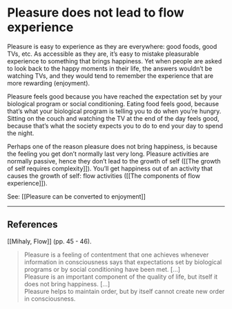 # Pleasure does not lead to flow experience
Pleasure is easy to experience as they are everywhere: good foods, good TVs, etc. As accessible as they are, it’s easy to mistake pleasurable experience to something that brings happiness. Yet when people are asked to look back to the happy moments in their life, the answers wouldn’t be watching TVs, and they would tend to remember the experience that are more rewarding (enjoyment).

Pleasure feels good because you have reached the expectation set by your biological program or social conditioning. Eating food feels good, because that’s what your biological program is telling you to do when you’re hungry. Sitting on the couch and watching the TV at the end of the day feels good, because that’s what the society expects you to do to end your day to spend the night.

Perhaps one of the reason pleasure does not bring happiness, is because the feeling you get don’t normally last very long. Pleasure activities are normally passive, hence they don’t lead to the growth of self ([[The growth of self requires complexity]]). You’ll get happiness out of an activity that causes the growth of self: flow activities ([[The components of flow experience]]).

See: [[Pleasure can be converted to enjoyment]]

- - -
## References
[[Mihaly, Flow]] (pp. 45 - 46).
> Pleasure is a feeling of contentment that one achieves whenever information in consciousness says that expectations set by biological programs or by social conditioning have been met. […]  
> Pleasure is an important component of the quality of life, but itself it does not bring happiness. […]  
> Pleasure helps to maintain order, but by itself cannot create new order in consciousness.

<!-- #evergreen #flow -->

<!-- {BearID:7CC1E3D4-4274-472A-94B8-3E7B9A310ED4-805-0000388E2351D034} -->
